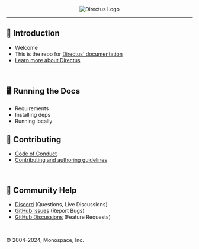 <p align="center"><img alt="Directus Logo" src="https://user-images.githubusercontent.com/522079/158864859-0fbeae62-9d7a-4619-b35e-f8fa5f68e0c8.png"></p>

---

## 🐰 Introduction

* Welcome
* This is the repo for [Directus' documentation](https://docs.directus.io)
* [Learn more about Directus](https://directus.io)

<br />

## 🖥️ Running the Docs

* Requirements
* Installing deps
* Running locally

## 🚀 Contributing

* [Code of Conduct](https://docs.directus.io/community/overview/conduct)
* [Contributing and authoring guidelines](https://docs.directus.io/community/contribution/documentation)

<br />

## 🤔 Community Help

- [Discord](https://directus.chat) (Questions, Live Discussions)
- [GitHub Issues](https://github.com/directus/docs/issues) (Report Bugs)
- [GitHub Discussions](https://github.com/directus/docs/discussions) (Feature Requests)

<br />


© 2004-2024, Monospace, Inc.
